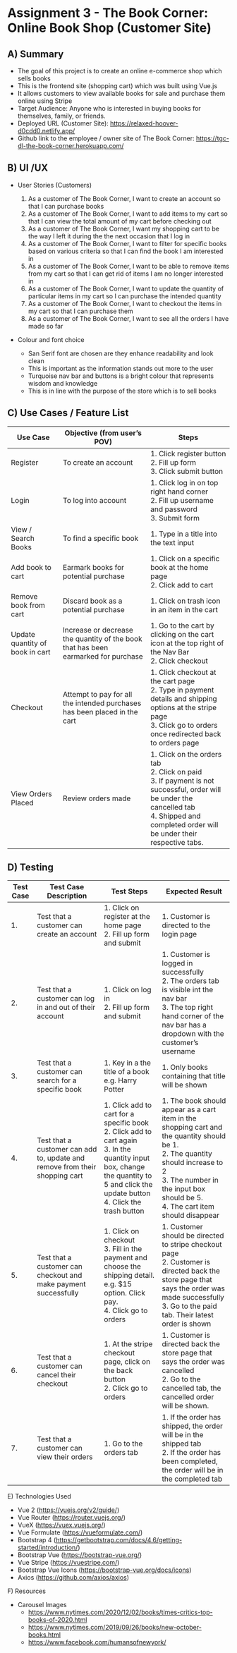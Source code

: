 # Assignment 3 - The Book Corner: Online Book Shop (Customer Site)


## A) Summary
- The goal of this project is to create an online e-commerce shop which sells books
- This is the frontend site (shopping cart) which was built using Vue.js
- It allows customers to view available books for sale and purchase them online using Stripe
- Target Audience: Anyone who is interested in buying books for themselves, family, or friends.
- Deployed URL (Customer Site): https://relaxed-hoover-d0cdd0.netlify.app/
- Github link to the employee / owner site of The Book Corner: https://tgc-dl-the-book-corner.herokuapp.com/


## B) UI /UX
- User Stories (Customers)
    1. As a customer of The Book Corner, I want to create an account so that I can purchase books
    2. As a customer of The Book Corner, I want to add items to my cart so that I can view the total amount of my cart before checking out
    3. As a customer of The Book Corner, I want my shopping cart to be the way I left it during the the next occasion that I log in
    4. As a customer of The Book Corner, I want to filter for specific books based on various criteria so that I can find the book I am interested in
    5. As a customer of The Book Corner, I want to be able to remove items from my cart so that I can get rid of items I am no longer interested in
    6. As a customer of The Book Corner, I want to update the quantity of particular items in my cart so I can purchase the intended quantity
    7. As a customer of The Book Corner, I want to checkout the items in my cart so that I can purchase them
    8. As a customer of The Book Corner,  I want to see all the orders I have made so far

- Colour and font choice
    - San Serif font are chosen are they enhance readability and look clean
    - This is important as the information stands out more to the user
    - Turquoise nav bar and buttons is a bright colour that represents wisdom and knowledge
    - This is in line with the purpose of the store which is to sell books


## C) Use Cases / Feature List
|Use Case                         |Objective (from user’s POV)                                                         |Steps                                                                                                                                                                                                                                      |
|---------------------------------------|------------------------------------------------------------------------------------------|-------------------------------------------------------------------------------------------------------------------------------------------------------------------------------------------------------------------------------------------------|
|Register                         |To create an account                                                                |1. Click register button<br>2. Fill up form <br>3. Click submit button                                                                                                                                         |
|Login                            |To log into account                                                                 |1. Click log in on top right hand corner<br>2. Fill up username and password <br>3. Submit form                                                                                                                |
|View / Search Books              |To find a specific book                                                             |1. Type in a title into the text input                                                                                                                                                                                                     |
|Add book to cart                 |Earmark books for potential  purchase                                               |1. Click on a specific book at the home page<br>2. Click add to cart                                                                                                                                                         |
|Remove book from cart            |Discard book as a potential purchase                                                |1. Click on trash icon in an item in the cart                                                                                                                                                                                              |
|Update quantity of book in cart  |Increase or decrease the quantity of the book that has been earmarked for purchase  |1. Go to the cart by clicking on the cart icon at the top right of the Nav Bar<br>2. Click checkout                                                                                                                          |
|Checkout                         |Attempt to pay for all the intended purchases has been placed in the cart           |1. Click checkout at the cart page<br>2. Type in payment details and shipping options at the stripe page<br>3. Click go to orders once redirected back to orders page                                          |
|View Orders Placed               |Review orders made                                                                  |1. Click on the orders tab<br>2. Click on paid<br>3. If payment is not successful, order will be under the cancelled tab<br>4. Shipped and completed order will be under their respective tabs.  |


## D) Testing
|Test Case  |Test Case Description                                                        |Test Steps                                                                                                                                                                                                                                                      |Expected Result                                                                                                                                                                                                                                                                        |
|-----------------|-----------------------------------------------------------------------------------|----------------------------------------------------------------------------------------------------------------------------------------------------------------------------------------------------------------------------------------------------------------------|---------------------------------------------------------------------------------------------------------------------------------------------------------------------------------------------------------------------------------------------------------------------------------------------|
|1.         |Test that a customer can create an account                                   |1. Click on register at the home page<br>2. Fill up form and submit                                                                                                                                                                               |1. Customer is directed to the login page                                                                                                                                                                                                                                              |
|2.         |Test that a customer can log in and out of their account                     |1. Click on log in<br>2. Fill up form and submit                                                                                                                                                                                                  |1. Customer is logged in successfully<br>2. The orders tab is visible int the nav bar<br>3. The top right hand corner of the nav bar has a dropdown with the customer’s username                                                                           |
|3.         |Test that a customer can search for a specific book                          |1. Key in a the title of a book e.g. Harry Potter                                                                                                                                                                                                               |1. Only books containing that title will be shown                                                                                                                                                                                                                                      |
|4.         |Test that a customer can add to, update and remove from their shopping cart  |1. Click add to cart for a specific book<br>2. Click add to cart again<br>3. In the quantity input box, change the quantity to 5 and click the update button<br>4. Click the trash button  |1. The book should appear as a cart item in the shopping cart and the quantity should be 1.<br>2.  The quantity should increase to 2<br>3. The number in the input box should be 5. <br>4. The cart item should disappear  |
|5.         |Test that a customer can checkout and make payment successfully              |1. Click on checkout<br>3. Fill in the payment and choose the shipping detail. e.g. $15 option. Click pay.<br>4. Click go to orders                                                                                        |1. Customer should be directed to stripe checkout page<br>2.  Customer is directed back the store page that says the order was made successfully<br>3. Go to the paid tab. Their latest order is shown                                                     |
|6.         |Test that a customer can cancel their checkout                               |1. At the stripe checkout page, click on the back button<br>2. Click go to orders                                                                                                                                                                 |1. Customer is directed back the store page that says the order was cancelled<br>2. Go to the cancelled tab, the cancelled order will be shown.                                                                                                                          |
|7.         |Test that a customer can view their orders                                   |1. Go to the orders tab                                                                                                                                                                                                                                         |1. If the order has shipped, the order will be in the shipped tab<br>2. If the order has been completed, the order will be in the completed tab                                                                                                                          |

E) Technologies Used 
- Vue 2 (https://vuejs.org/v2/guide/)
- Vue Router (https://router.vuejs.org/)
- VueX (https://vuex.vuejs.org/)
- Vue Formulate (https://vueformulate.com/)
- Bootstrap 4 (https://getbootstrap.com/docs/4.6/getting-started/introduction/)
- Bootstrap Vue (https://bootstrap-vue.org/)
- Vue Stripe (https://vuestripe.com/)
- Bootstrap Vue Icons (https://bootstrap-vue.org/docs/icons)
- Axios (https://github.com/axios/axios)

 F) Resources
- Carousel Images
    - https://www.nytimes.com/2020/12/02/books/times-critics-top-books-of-2020.html
    - https://www.nytimes.com/2019/09/26/books/new-october-books.html
    - https://www.facebook.com/humansofnewyork/

